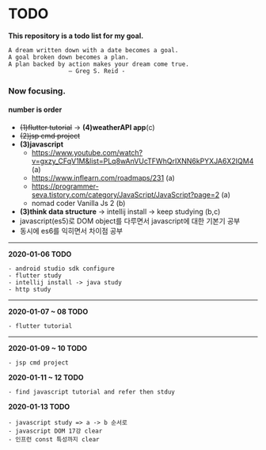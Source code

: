 # TODO
**This repository is a todo list for my goal.**

    A dream written down with a date becomes a goal.
    A goal broken down becomes a plan.
    A plan backed by action makes your dream come true.
                     – Greg S. Reid -



### Now focusing.

#### number is order
 - ~~(1)flutter tutorial~~ ->  **(4)weatherAPI app**(c)
 - ~~(2)jsp cmd project~~
 - **(3)javascript**
      - https://www.youtube.com/watch?v=gxzy_CFqV1M&list=PLq8wAnVUcTFWhQrIXNN6kPYXJA6X2IQM4 (a)
      - https://www.inflearn.com/roadmaps/231 (a)
      - https://programmer-seva.tistory.com/category/JavaScript/JavaScript?page=2 (a)
      - nomad coder Vanilla Js 2 (b)
 - **(3)think data structure** -> intellij install -> keep studying (b,c)    
 - javascript(es5)로 DOM object를 다루면서 javascript에 대한 기본기 공부
 - 동시에 es6를 익히면서 차이점 공부
 
 
<hr>

**2020-01-06 TODO**

    - android studio sdk configure
    - flutter study
    - intellij install -> java study
    - http study

<hr>

**2020-01-07 ~ 08 TODO**

    - flutter tutorial
    
<hr>
    
**2020-01-09 ~ 10 TODO**

    - jsp cmd project

**2020-01-11 ~ 12 TODO**

    - find javascript tutorial and refer then stduy


**2020-01-13 TODO**

    - javascript study => a -> b 순서로
    - javascript DOM 17강 clear
    - 인프런 const 특성까지 clear    

    
    
    
